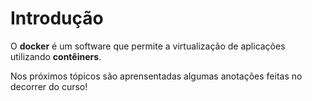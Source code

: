 # Introdução 

O **docker** é um software que permite a virtualização de aplicações utilizando **contêiners**. 

Nos próximos tópicos são aprensentadas algumas anotações feitas no decorrer do curso!

